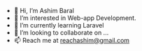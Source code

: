 - 👋 Hi, I’m Ashim Baral
- 👀 I’m interested in Web-app Development.
- 🌱 I’m currently learning Laravel
- 💞️ I’m looking to collaborate on ...
- 📫 Reach me at reachashim@gmail.com


<!---
ashim0429/ashim0429 is a ✨ special ✨ repository because its `README.md` (this file) appears on your GitHub profile.
You can click the Preview link to take a look at your changes.
--->
